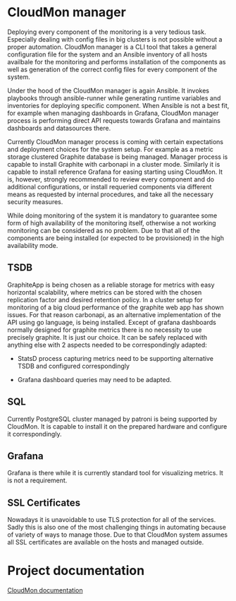 # CloudMon manager

Deploying every component of the monitoring is a very tedious task. Especially
dealing with config files in big clusters is not possible without a proper
automation. CloudMon manager is a CLI tool that takes a general configuration
file for the system and an Ansible inventory of all hosts availbale for the
monitoring and performs installation of the components as well as generation of
the correct config files for every component of the system.

Under the hood of the CloudMon manager is again Ansible. It invokes playbooks
through ansible-runner while generating runtime variables and inventories for
deploying specific component. When Ansible is not a best fit, for example when
managing dashboards in Grafana, CloudMon manager process is performing direct
API requests towards Grafana and maintains dashboards and datasources there.

Currently CloudMon manager process is coming with certain expectations and
deployment choices for the system setup. For example as a metric storage
clustered Graphite database is being managed. Manager process is capable to
install Graphite with carbonapi in a cluster mode. Similarly it is capable to
install reference Grafana for easing starting using CloudMon. It is, however,
strongly recommended to review every component and do additional
configurations, or install requeried components via different means as
requested by internal procedures, and take all the necessary security measures.

While doing monitoring of the system it is mandatory to guarantee some form of
high availability of the monitoring itself, otherwise a not working monitoring
can be considered as no problem. Due to that all of the components are being
installed (or expected to be provisioned) in the high availability mode.

## TSDB

GraphiteApp is being chosen as a reliable storage for metrics with easy
horizontal scalability, where metrics can be stored with the chosen replication
factor and desired retention policy. In a cluster setup for monitoring of a big
cloud performance of the graphite web app has shown issues. For that reason
carbonapi, as an alternative implementation of the API using go language, is
being installed. Except of grafana dashboards normally designed for graphite
metrics there is no necessity to use precisely graphite. It is just our choice.
It can be safely replaced with anything else with 2 aspects needed to be
correspondingly adapted:

- StatsD process capturing metrics need to be supporting alternative TSDB and
  configured correspondingly

- Grafana dashboard queries may need to be adapted.

## SQL

Currently PostgreSQL cluster managed by patroni is being supported by CloudMon.
It is capable to install it on the prepared hardware and configure it
correspondingly.

## Grafana

Grafana is there while it is currently standard tool for visualizing metrics.
It is not a requirement.

## SSL Certificates

Nowadays it is unavoidable to use TLS protection for all of the services. Sadly
this is also one of the most challenging things in automating because of
variety of ways to manage those. Due to that CloudMon system assumes all SSL
certificates are available on the hosts and managed outside.

# Project documentation

[CloudMon documentation](https://stackmon-status-dashboard.readthedocs.io/en/latest/)
